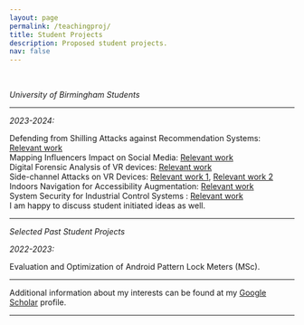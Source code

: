 ```yaml
---
layout: page
permalink: /teachingproj/
title: Student Projects
description: Proposed student projects.
nav: false
---
```


<br>

*University of Birmingham Students*

---

*2023-2024:* <br>

Defending from Shilling Attacks against Recommendation Systems: [Relevant work](https://doi.org/10.1145/3543507.3583289) <br>
Mapping Influencers Impact on Social Media: [Relevant work](https://arxiv.org/abs/2309.03064) <br>
Digital Forensic Analysis of VR devices: [Relevant work](https://doi.org/10.1016/j.fsidi.2023.301658) <br>
Side-channel Attacks on VR Devices: [Relevant work 1](https://www.usenix.org/conference/usenixsecurity23/presentation/zhang-yicheng), [Relevant work 2](https://www.usenix.org/conference/usenixsecurity23/presentation/slocum) <br>
Indoors Navigation for Accessibility Augmentation: [Relevant work](http://doi.org/10.1109/CCNC51644.2023.10060236) <br>
System Security for Industrial Control Systems : [Relevant work](https://www.usenix.org/system/files/sec21-tychalas.pdf) <br>
I am happy to discuss student initiated ideas as well. <br>

---

*Selected Past Student Projects* <br>

*2022-2023:* <br>

Evaluation and Optimization of Android Pattern Lock Meters (MSc). <br>

---

Additional information about my interests can be found at my [Google Scholar](https://scholar.google.co.uk/citations?user=znEDqz0AAAAJ) profile.

---
